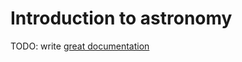 # Introduction to astronomy

TODO: write [great documentation](http://jacobian.org/writing/what-to-write/)
